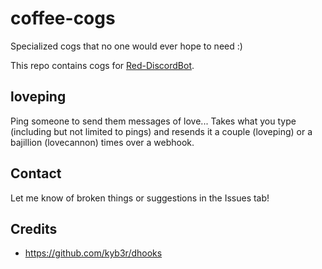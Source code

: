 # coffee-cogs

Specialized cogs that no one would ever hope to need :)

This repo contains cogs for [Red-DiscordBot](https://github.com/Cog-Creators/Red-DiscordBot).

## loveping

Ping someone to send them messages of love... Takes what you type (including but not limited to pings) and resends it a couple (loveping) or a bajillion (lovecannon) times over a webhook.

## Contact

Let me know of broken things or suggestions in the Issues tab!

## Credits

- <https://github.com/kyb3r/dhooks>